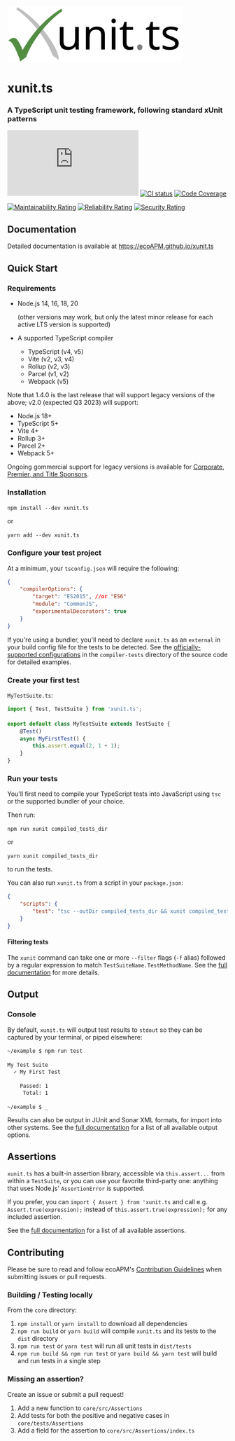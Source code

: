 ![xunit.ts logo](docs/assets/logo.png)
# xunit.ts
### A TypeScript unit testing framework, following standard xUnit patterns

[![npm version](https://img.shields.io/npm/v/xunit.ts?logo=npm&label=Install)](https://npmjs.com/package/xunit.ts)
[![CI status](https://github.com/ecoAPM/xunit.ts/workflows/CI/badge.svg)](https://github.com/ecoAPM/xunit.ts/actions)
[![Code Coverage](https://sonarcloud.io/api/project_badges/measure?project=ecoAPM_xunit.ts&metric=coverage)](https://sonarcloud.io/dashboard?id=ecoAPM_xunit.ts)

[![Maintainability Rating](https://sonarcloud.io/api/project_badges/measure?project=ecoAPM_xunit.ts&metric=sqale_rating)](https://sonarcloud.io/dashboard?id=ecoAPM_xunit.ts)
[![Reliability Rating](https://sonarcloud.io/api/project_badges/measure?project=ecoAPM_xunit.ts&metric=reliability_rating)](https://sonarcloud.io/dashboard?id=ecoAPM_xunit.ts)
[![Security Rating](https://sonarcloud.io/api/project_badges/measure?project=ecoAPM_xunit.ts&metric=security_rating)](https://sonarcloud.io/dashboard?id=ecoAPM_xunit.ts)

## Documentation

Detailed documentation is available at https://ecoAPM.github.io/xunit.ts

## Quick Start

### Requirements

- Node.js 14, 16, 18, 20

  (other versions may work, but only the latest minor release for each active LTS version is supported)

- A supported TypeScript compiler
  - TypeScript (v4, v5)
  - Vite (v2, v3, v4)
  - Rollup (v2, v3)
  - Parcel (v1, v2)
  - Webpack (v5)

Note that 1.4.0 is the last release that will support legacy versions of the above; v2.0 (expected Q3 2023) will support:
  - Node.js 18+
  - TypeScript 5+
  - Vite 4+
  - Rollup 3+
  - Parcel 2+
  - Webpack 5+

Ongoing gommercial support for legacy versions is available for [Corporate, Premier, and Title Sponsors](https://github.com/sponsors/ecoAPM).

### Installation

`npm install --dev xunit.ts`

or

`yarn add --dev xunit.ts`

### Configure your test project

At a minimum, your `tsconfig.json` will require the following:

```json
{
	"compilerOptions": {
		"target": "ES2015", //or "ES6"
		"module": "CommonJS",
		"experimentalDecorators": true
	}
}
```

If you're using a bundler, you'll need to declare `xunit.ts` as an `external` in your build config file for the tests to be detected.  See the [officially-supported configurations](https://github.com/ecoAPM/xunit.ts/tree/main/compiler-tests) in the `compiler-tests` directory of the source code for detailed examples.

### Create your first test

`MyTestSuite.ts`:

```ts
import { Test, TestSuite } from 'xunit.ts';

export default class MyTestSuite extends TestSuite {
	@Test()
	async MyFirstTest() {
		this.assert.equal(2, 1 + 1);
	}
}
```

### Run your tests

You'll first need to compile your TypeScript tests into JavaScript using `tsc` or the supported bundler of your choice.

Then run:

`npm run xunit compiled_tests_dir`

or

`yarn xunit compiled_tests_dir`

to run the tests.

You can also run `xunit.ts` from a script in your `package.json`:

```json
{
	"scripts": {
		"test": "tsc --outDir compiled_tests_dir && xunit compiled_tests_dir"
	}
}
```

#### Filtering tests

The `xunit` command can take one or more `--filter` flags (`-f` alias) followed by a regular expression to match `TestSuiteName.TestMethodName`. See the [full documentation](https://ecoAPM.github.io/xunit.ts) for more details.

## Output

### Console

By default, `xunit.ts` will output test results to `stdout` so they can be captured by your terminal, or piped elsewhere:

```
~/example $ npm run test

My Test Suite
  ✓ My First Test

    Passed: 1
     Total: 1

~/example $ _
```

Results can also be output in JUnit and Sonar XML formats, for import into other systems. See the [full documentation](https://ecoAPM.github.io/xunit.ts) for a list of all available output options.

## Assertions

`xunit.ts` has a built-in assertion library, accessible via `this.assert...` from within a `TestSuite`, or you can use your favorite third-party one: anything that uses Node.js' `AssertionError` is supported.

If you prefer, you can `import { Assert } from 'xunit.ts` and call e.g. `Assert.true(expression);` instead of `this.assert.true(expression);` for any included assertion.

See the [full documentation](https://ecoAPM.github.io/xunit.ts) for a list of all available assertions.

## Contributing

Please be sure to read and follow ecoAPM's [Contribution Guidelines](CONTRIBUTING.md) when submitting issues or pull requests.

### Building / Testing locally

From the `core` directory:
1. `npm install` or `yarn install` to download all dependencies
2. `npm run build` or `yarn build` will compile `xunit.ts` and its tests to the `dist` directory
3. `npm run test` or `yarn test` will run all unit tests in `dist/tests`
4. `npm run build && npm run test` or `yarn build && yarn test` will build and run tests in a single step

### Missing an assertion?

Create an issue or submit a pull request!
1. Add a new function to `core/src/Assertions`
2. Add tests for both the positive and negative cases in `core/tests/Assertions`
3. Add a field for the assertion to `core/src/Assertions/index.ts`
